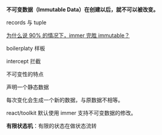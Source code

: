 

**不可变数据（Immutable Data）在创建以后，就不可以被改变。**



records 与 tuple











[为什么说 90% 的情况下，immer 完胜 immutable？](https://zhuanlan.zhihu.com/p/564029685#:~:text=%E6%89%80%E4%BB%A5%E4%BB%8E%E6%80%A7%E8%83%BD%E4%B8%8A%E6%9D%A5%E8%AF%B4%EF%BC%8C%E5%A6%82%E6%9E%9C%E6%9C%89%E7%89%B9%E5%88%AB%E5%A4%A7%E7%9A%84%20state%20%E7%9A%84%E8%AF%9D%EF%BC%8Cimmutable%20%E4%BC%9A%E5%A5%BD%E4%B8%80%E4%BA%9B%EF%BC%8C%E5%9B%A0%E4%B8%BA%E4%BB%96%E7%94%A8%E7%9A%84%E6%98%AF%E4%B8%93%E7%94%A8%E6%95%B0%E6%8D%AE%E7%BB%93%E6%9E%84%EF%BC%8C%E5%81%9A%E4%BA%86%E4%B8%93%E9%97%A8%E7%9A%84%E4%BC%98%E5%8C%96%EF%BC%8C%E9%99%A4%E6%AD%A4%E4%BB%A5%E5%A4%96%EF%BC%8Cimmer%20%E6%9B%B4%E5%A5%BD%E4%B8%80%E4%BA%9B%E3%80%82%20%E7%BB%BC%E4%B8%8A%EF%BC%8C90%25,%E7%9A%84%20React%20%E5%BA%94%E7%94%A8%EF%BC%8C%E7%94%A8%20immer%20%E6%AF%94%20immutable%20%E6%9B%B4%E5%A5%BD%E4%B8%80%E4%BA%9B%EF%BC%8C%E4%BB%A3%E7%A0%81%E5%86%99%E8%B5%B7%E6%9D%A5%E7%AE%80%E5%8D%95%EF%BC%8C%E4%B9%9F%E6%9B%B4%E5%AE%B9%E6%98%93%E7%BB%B4%E6%8A%A4%E3%80%82)



boilerplaty 样板

intercept 拦截







不可变性的特点

声明一个静态数据

每次变化会生成一个新的数据，与原数据不相等。



react/toolkit 默认使用 immer 支持不可变数据的修改。

**有限状态机**：有限的状态在做状态流转